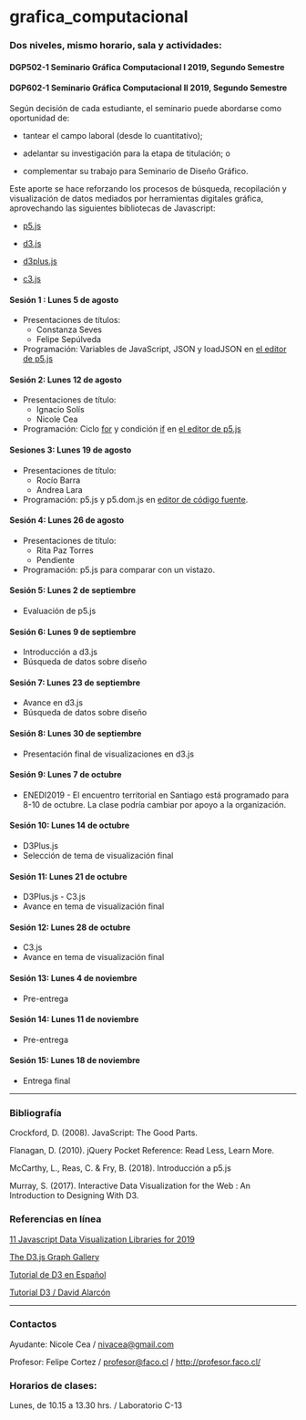 # grafica_computacional

### Dos niveles, mismo horario, sala y actividades:

#### DGP502-1 Seminario Gráfica Computacional I 2019, Segundo Semestre
#### DGP602-1 Seminario Gráfica Computacional II 2019, Segundo Semestre

Según decisión de cada estudiante, el seminario puede abordarse como oportunidad de:

- tantear el campo laboral (desde lo cuantitativo); 

- adelantar su investigación para la etapa de titulación; o 

- complementar su trabajo para Seminario de Diseño Gráfico.

Este aporte se hace reforzando los procesos de búsqueda, recopilación y visualización de datos mediados por herramientas digitales gráfica, aprovechando las siguientes bibliotecas de Javascript:

- [p5.js](https://p5js.org/)

- [d3.js](https://d3js.org/)

- [d3plus.js](https://d3plus.org/)

- [c3.js](https://c3js.org/)

#### Sesión 1 : Lunes 5 de agosto 
- Presentaciones de títulos: 
  - Constanza Seves
  - Felipe Sepúlveda
- Programación: Variables de JavaScript, JSON y loadJSON en [el editor de p5.js](https://editor.p5js.org/profesorfaco/sketches/NwzBh3HCu)

#### Sesión 2: Lunes 12 de agosto
- Presentaciones  de título:
  -  Ignacio Solís
  -  Nicole Cea
- Programación: Ciclo [for](https://developer.mozilla.org/es/docs/Web/JavaScript/Referencia/Sentencias/for) y condición [if](https://developer.mozilla.org/es/docs/Web/JavaScript/Referencia/Sentencias/if...else) en [el editor de p5.js](https://editor.p5js.org/profesorfaco/sketches/14qdRBHU4)

#### Sesiones 3: Lunes 19 de agosto
- Presentaciones de título: 
  - Rocío Barra
  - Andrea Lara 
- Programación: p5.js y p5.dom.js en [editor de código fuente](https://profesorfaco.github.io/grafica_computacional/sesion-03/).

#### Sesión 4: Lunes 26 de agosto
- Presentaciones de título: 
   - Rita Paz Torres
   - Pendiente
- Programación: p5.js para comparar con un vistazo.  

#### Sesión 5: Lunes 2 de septiembre
- Evaluación de p5.js

#### Sesión 6: Lunes 9 de septiembre
- Introducción a d3.js
- Búsqueda de datos sobre diseño

#### Sesión 7: Lunes 23 de septiembre
- Avance en d3.js
- Búsqueda de datos sobre diseño

#### Sesión 8: Lunes 30 de septiembre
- Presentación final de visualizaciones en d3.js

#### Sesión 9: Lunes 7 de octubre
- ENEDI2019 - El encuentro territorial en Santiago está programado para 8-10 de octubre. La clase podría cambiar por apoyo a la organización.

#### Sesión 10: Lunes 14 de octubre
- D3Plus.js
- Selección de tema de visualización final

#### Sesión 11: Lunes 21 de octubre
- D3Plus.js - C3.js
- Avance en tema de visualización final

#### Sesión 12: Lunes 28 de octubre
- C3.js
- Avance en tema de visualización final

#### Sesión 13: Lunes 4 de noviembre
- Pre-entrega

#### Sesión 14: Lunes 11 de noviembre
- Pre-entrega

#### Sesión 15: Lunes 18 de noviembre
- Entrega final

- - - - - -

### Bibliografía

Crockford, D. (2008). JavaScript: The Good Parts.

Flanagan, D. (2010). jQuery Pocket Reference: Read Less, Learn More.

McCarthy, L., Reas, C. & Fry, B. (2018). Introducción a p5.js

Murray, S. (2017). Interactive Data Visualization for the Web : An Introduction to Designing With D3. 


### Referencias en línea

[11 Javascript Data Visualization Libraries for 2019](https://blog.bitsrc.io/11-javascript-charts-and-data-visualization-libraries-for-2018-f01a283a5727)

[The D3.js Graph Gallery](https://www.d3-graph-gallery.com/)

[Tutorial de D3 en Español](https://gcoch.github.io/D3-tutorial/)

[Tutorial D3 / David Alarcón](https://observablehq.com/@dealarcon/tutorial-de-d3)


- - - - - -

### Contactos

Ayudante: Nicole Cea / nivacea@gmail.com 

Profesor: Felipe Cortez / profesor@faco.cl / http://profesor.faco.cl/

### Horarios de clases:

Lunes, de 10.15 a 13.30 hrs. / Laboratorio C-13

